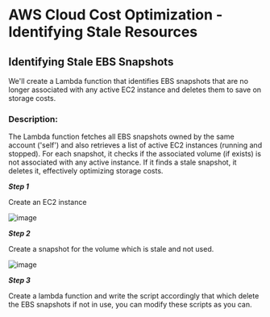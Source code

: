 # AWS Cloud Cost Optimization - Identifying Stale Resources

## Identifying Stale EBS Snapshots

 We'll create a Lambda function that identifies EBS snapshots that are no longer associated with any active EC2 instance and deletes them to save on storage costs.

### Description:

The Lambda function fetches all EBS snapshots owned by the same account ('self') and also retrieves a list of active EC2 instances (running and stopped). For each snapshot, it checks if the associated volume (if exists) is not associated with any active instance. If it finds a stale snapshot, it deletes it, effectively optimizing storage costs.

***Step 1***


Create an EC2 instance

![image](https://github.com/user-attachments/assets/9e5f70a6-872b-4fd5-bb8b-54b210124b7d)

***Step 2***

Create a snapshot for the volume which is stale and not used.


![image](https://github.com/user-attachments/assets/99c53b85-2708-4333-b3a9-4f1b2a765919)

***Step 3***

Create a lambda function and write the script accordingly that which delete the EBS snapshots if not in use, you can modify these scripts as you can.










